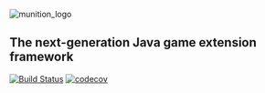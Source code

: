 ![munition_logo](https://cloud.githubusercontent.com/assets/1994508/21623884/95e0aeee-d1d2-11e6-9117-5883c9e141f8.png)

## The next-generation Java game extension framework

[![Build Status](https://travis-ci.org/foundry27/Munition.svg?branch=master)](https://travis-ci.org/foundry27/Munition)
[![codecov](https://codecov.io/gh/foundry27/Munition/branch/master/graph/badge.svg)](https://codecov.io/gh/foundry27/Munition)
